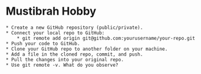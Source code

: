 # Mustibrah Hobby

``` Steps to Create new repo and push code to it
* Create a new GitHub repository (public/private).
* Connect your local repo to GitHub:
    * git remote add origin git@github.com:yourusername/your-repo.git
* Push your code to GitHub.
* Clone your GitHub repo to another folder on your machine.
* Add a file in the cloned repo, commit, and push.
* Pull the changes into your original repo.
* Use git remote -v. What do you observe?
```
